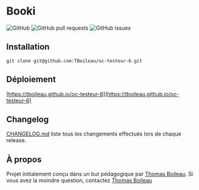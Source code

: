 # Booki

![GitHub](https://img.shields.io/github/license/TBoileau/oc-testeur-6?style=for-the-badge)
![GitHub pull requests](https://img.shields.io/github/issues-pr-raw/TBoileau/oc-testeur-6?style=for-the-badge)
![GitHub issues](https://img.shields.io/github/issues-raw/TBoileau/oc-testeur-6?style=for-the-badge)

## Installation
```
git clone git@github.com:TBoileau/oc-testeur-6.git
```

## Déploiement
[https://tboileau.github.io/oc-testeur-6](https://tboileau.github.io/oc-testeur-6)

## Changelog
[CHANGELOG.md](/CHANGELOG.md) liste tous les changements effectués lors de chaque release.

## À propos
Projet initialement conçu dans un but pédagogique par [Thomas Boileau](https://github.com/TBoileau). Si vous avez la moindre question, contactez [Thomas Boileau](mailto:t-boileau@email.com?subject=[Github]%20oc-testeur-6)

